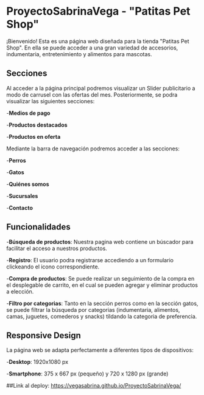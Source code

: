 # ProyectoSabrinaVega - "Patitas Pet Shop"

¡Bienvenido! Esta es una página web diseñada para la tienda "Patitas Pet Shop". En ella se puede acceder a una gran variedad de accesorios, indumentaria, entretenimiento y alimentos para mascotas.

## Secciones

Al acceder a la página principal podremos visualizar un Slider publicitario a modo de carrusel con las ofertas del mes. Posteriormente, se podra visualizar las siguientes secciones:

-**Medios de pago**

-**Productos destacados**

-**Productos en oferta**

Mediante la barra de navegación podremos acceder a las secciones:

-**Perros**

-**Gatos**

-**Quiénes somos**

-**Sucursales**

-**Contacto**

## Funcionalidades

-**Búsqueda de productos**: Nuestra pagina web contiene un búscador para facilitar el acceso a nuestros productos.

-**Registro**: El usuario podra registrarse accediendo a un formulario clickeando el icono correspondiente.

-**Compra de productos**: Se puede realizar un seguimiento de la compra en el desplegable de carrito, en el cual se pueden agregar y eliminar productos a elección.

-**Filtro por categorias**: Tanto en la sección perros como en la sección gatos, se puede filtrar la búsqueda por categorias (indumentaria, alimentos, camas, juguetes, comederos y snacks) tildando la categoria de preferencia.

## Responsive Design

La página web se adapta perfectamente a diferentes tipos de dispositivos:

-**Desktop**: 1920x1080 px

-**Smartphone**: 375 x 667 px (pequeño) y 720 x 1280 px (grande)

##Link al deploy: https://vegasabrina.github.io/ProyectoSabrinaVega/



